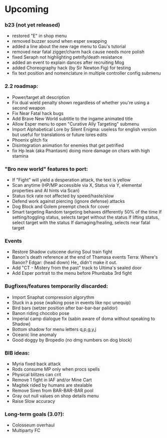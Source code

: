 # Upcoming

### b23 (not yet released)
- restored "E" in shop menu
- removed buzzer sound when esper swapping
- added a line about the new rage menu to Gau's tutorial
- removed near fatal zigger/charm hack cause needs more polish
- fixed Seraph not highlighting petrify/death resistance
- added an event to explain dances after recruiting Mog
- added Choreography hack (by Sir Newton Fig) for testing
- fix text position and nomenclature in multiple controller config submenu

### 2.2 roadmap:
- Power/target alt description 
- Fix dual wield penalty shown regardless of whether you're using a second weapon
- Fix Near Fatal hack bugs
- Add Brave New World subtitle to the ingame animated title
- Allow Esper menu to open "Curative Ally Targeting" submenu
- Import Alphabetical Lore by Silent Enigma: useless for english version but useful for translations or future lores edits
- Phoenix glitch fix
- Disintegration animation for enemies that get petrified
- fix Hp leak (aka Phantasm) doing more damage on chars with high stamina

### "Bro new world" features to port:
- If "Fight" will yield a desperation attack, the text is yellow 
- Scan anytime (HP/MP accessible via X, Status via Y, elemental properties and AI hints via Scan)
- Status tick rate not affected by speed/haste/slow
- Defend work against piercing (ignore defense) attacks
- Dog Block and Golem preempt check for cover
- Smart targeting
	Random targeting behaves differently 50% of the time
	If setting/toggling status, selects target without the status
	If lifting status, select target with the status
	If damaging/healing, selects near fatal target

### Events
- Restore Shadow cutscene during Soul train fight
- Banon's death reference at the end of Thamasa events 
	Terra: Where's Banon?
	Edgar: (head down) He_<D> didn't make it out.
- Add "CT - Mistery from the past" track to Ultima's sealed door
- Add Esper portrait to the menu before Phunbaba 3rd fight

### Bugfixes/features temporarily discarded:
- Import Snaphat compression algorythm
- Stuck in a pose (walking pose in events like npc unequip)
- Bird bars (setzer position after bar-bar-bar palidor)
- Banon riding chocobo pose 
- Imperial camp dialogue fix (sabin aware of doma without speaking to Shadow)
- Bottom shadow for menu letters q,p,g,y,j
- Oceanic line anomaly
- Good doggy by Bropedio (no dmg numbers on dog block)

### BIB ideas:
- Myria fixed back attack
- Rods consume MP only when procs spells
- Physical blitzes can crit
- Remove 1 fight in IAF and/or Mine Cart
- Magitek rided by humans are stealable
- Remove Siren from BAR-BAR-BAR pool
- Gray out null values on shop details menu
- Raise Slow accuracy

### Long-term goals (3.0?):
- Colosseum overhaul
- Multiparty FC
